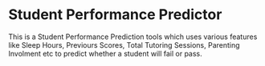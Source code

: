 # Student Performance Predictor
This is a Student Performance Prediction tools which uses various features like Sleep Hours, Previours Scores, Total Tutoring Sessions, Parenting Involment etc to predict whether a student will fail or pass.

